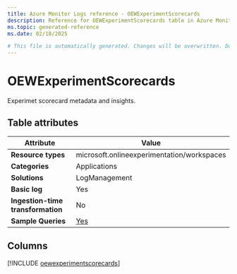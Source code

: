 ```yaml
---
title: Azure Monitor Logs reference - OEWExperimentScorecards
description: Reference for OEWExperimentScorecards table in Azure Monitor Logs.
ms.topic: generated-reference
ms.date: 02/18/2025

# This file is automatically generated. Changes will be overwritten. Do not change this file directly.
---
```


# OEWExperimentScorecards

Experimet scorecard metadata and insights.


## Table attributes

|Attribute|Value|
|---|---|
|**Resource types**|microsoft.onlineexperimentation/workspaces|
|**Categories**|Applications|
|**Solutions**| LogManagement|
|**Basic log**|Yes|
|**Ingestion-time transformation**|No|
|**Sample Queries**|[Yes](/azure/azure-monitor/reference/queries/oewexperimentscorecards)|



## Columns
  
[!INCLUDE [oewexperimentscorecards](~/reusable-content/ce-skilling/azure/includes/azure-monitor/reference/tables/oewexperimentscorecards-include.md)]
